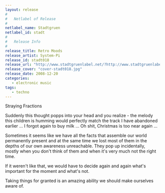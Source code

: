 ```yaml
---
layout: release
#
#   Netlabel of Release
#
netlabel_name: Stadtgruen
netlabel_id: stadt
#
#   Release Info
#
release_title: Retro Moods
release_artist: System-Pi
release_id: stadt018
release_url: "http://www.stadtgruenlabel.net/?http://www.stadtgruenlabel.net/index.php?locator=releases&id=44"
release_cover: "cover-stadt018.jpg"
release_date: 2008-12-20
categories:
   - electronic music
tags:
   - techno
---
```

Straying Fractions

Suddenly this thought popps into your head and you realize - the melody this children is humming would perfectly match the track I have abandoned earlier ... I forgot again to buy milk ... Oh shit, Christmas is too near again ...

Sometimes it seems like we have all the facts that assemble our world permanently present and at the same time we lost most of them in the depths of our own awareness unreachable. They pop up incidentally, mostly when you don't think of them and when it's very much not the right time.

If it weren't like that, we would have to decide again and again what's important for the moment and what's not.

Taking things for granted is an amazing ability we should make ourselves aware of.